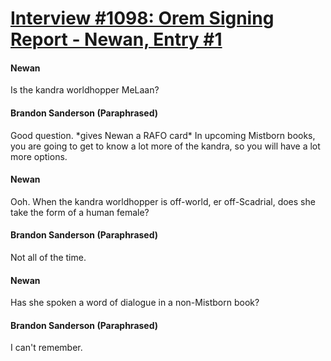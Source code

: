 # [Interview #1098: Orem Signing Report - Newan, Entry #1](https://www.theoryland.com/intvmain.php?i=1098#1)

#### Newan

Is the kandra worldhopper MeLaan?

#### Brandon Sanderson (Paraphrased)

Good question. \*gives Newan a RAFO card\* In upcoming Mistborn books, you are going to get to know a lot more of the kandra, so you will have a lot more options.

#### Newan

Ooh. When the kandra worldhopper is off-world, er off-Scadrial, does she take the form of a human female?

#### Brandon Sanderson (Paraphrased)

Not all of the time.

#### Newan

Has she spoken a word of dialogue in a non-Mistborn book?

#### Brandon Sanderson (Paraphrased)

I can't remember.

